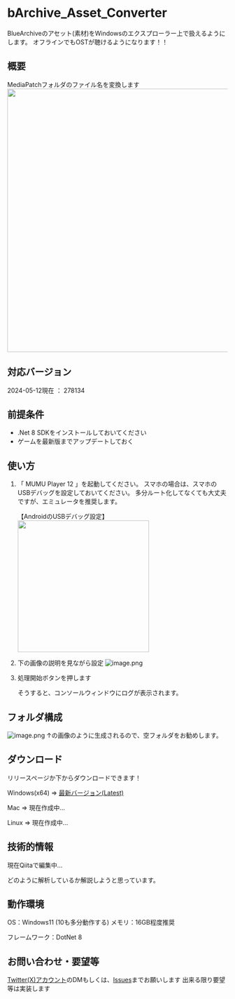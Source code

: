 # bArchive_Asset_Converter
BlueArchiveのアセット(素材)をWindowsのエクスプローラー上で扱えるようにします。
オフラインでもOSTが聴けるようになります！！

## 概要
MediaPatchフォルダのファイル名を変換します
<img src="https://github.com/Locu-Developper/bArchive_Asset_Converter/assets/112639139/310097f7-aa1d-4b30-af9e-f006f72086a3" width="600px">



## 対応バージョン
2024-05-12現在 ： 278134

## 前提条件
- .Net 8 SDKをインストールしておいてください
- ゲームを最新版までアップデートしておく

## 使い方
1. 「 MUMU Player 12 」を起動してください。
    スマホの場合は、スマホのUSBデバッグを設定しておいてください。
    多分ルート化してなくても大丈夫ですが、エミュレータを推奨します。

    【AndroidのUSBデバッグ設定】
    <img src="https://qiita-image-store.s3.ap-northeast-1.amazonaws.com/0/3494460/dc6b3f53-6b47-726f-ce6b-a102f92933c9.png" width="300px">

2. 下の画像の説明を見ながら設定
    ![image.png](https://qiita-image-store.s3.ap-northeast-1.amazonaws.com/0/3494460/ee165717-6219-c876-ca42-aac3f61600e4.png)

2. 処理開始ボタンを押します
   
    そうすると、コンソールウィンドウにログが表示されます。

## フォルダ構成
![image.png](https://qiita-image-store.s3.ap-northeast-1.amazonaws.com/0/3494460/67d7b1bc-982d-9416-2052-de38948d92af.png)
↑の画像のように生成されるので、空フォルダをお勧めします。

## ダウンロード
リリースページか下からダウンロードできます！

Windows(x64) ⇒ [最新バージョン(Latest)](https://github.com/Locu-Developper/bArchive_Asset_Converter/releases/tag/v1.0.0)

Mac ⇒ 現在作成中...

Linux ⇒ 現在作成中...

## 技術的情報
現在Qiitaで編集中...

どのように解析しているか解説しようと思っています。

## 動作環境
OS：Windows11 (10も多分動作する)
メモリ：16GB程度推奨

フレームワーク：DotNet 8

## お問い合わせ・要望等
[Twitter(X)アカウント](https://twitter.com/Gw26ZlUOjP8699)のDMもしくは、[Issues](https://github.com/Locu-Developper/bArchive_Asset_Converter/issues)までお願いします
出来る限り要望等は実装します

